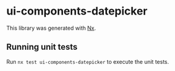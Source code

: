 # ui-components-datepicker

This library was generated with [Nx](https://nx.dev).

## Running unit tests

Run `nx test ui-components-datepicker` to execute the unit tests.
